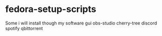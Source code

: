 # fedora-setup-scripts
Some i will install though my software gui
obs-studio
cherry-tree
discord
spotify
qbittorrent
